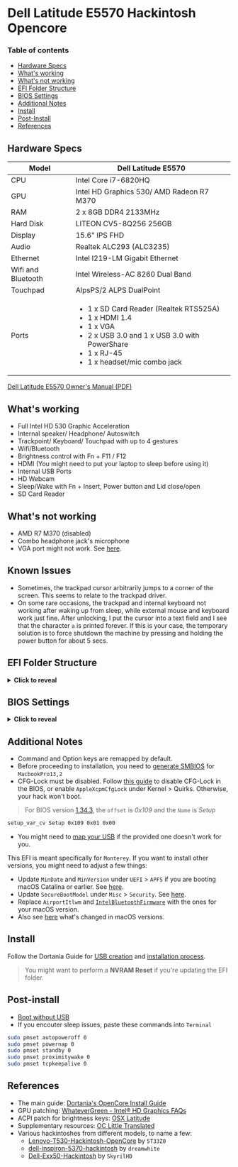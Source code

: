 # Dell Latitude E5570 Hackintosh Opencore

### Table of contents

- [Hardware Specs](#hardware-specs)
- [What's working](#whats-working)
- [What's not working](#whats-not-working)
- [EFI Folder Structure](#efi-folder-structure)
- [BIOS Settings](#bios-settings)
- [Additional Notes](#additional-notes)
- [Install](#install)
- [Post-Install](#post-install)
- [References](#references)

## Hardware Specs

| Model              | Dell Latitude E5570                                                                                                                                                                                  |
| ------------------ | ---------------------------------------------------------------------------------------------------------------------------------------------------------------------------------------------------- |
| CPU                | Intel Core i7-6820HQ                                                                                                                                                                                 |
| GPU                | Intel HD Graphics 530/ AMD Radeon R7 M370                                                                                                                                                            |
| RAM                | 2 x 8GB DDR4 2133MHz                                                                                                                                                                                 |
| Hard Disk          | LITEON CV5-8Q256 256GB                                                                                                                                                                               |
| Display            | 15.6" IPS FHD                                                                                                                                                                                        |
| Audio              | Realtek ALC293 (ALC3235)                                                                                                                                                                             |
| Ethernet           | Intel I219-LM Gigabit Ethernet                                                                                                                                                                       |
| Wifi and Bluetooth | Intel Wireless-AC 8260 Dual Band                                                                                                                                                                     |
| Touchpad           | AlpsPS/2 ALPS DualPoint                                                                                                                                                                              |
| Ports              | <ul><li>1 x SD Card Reader (Realtek RTS525A)</li><li>1 x HDMI 1.4</li><li>1 x VGA</li><li>2 x USB 3.0 and 1 x USB 3.0 with PowerShare</li><li>1 x RJ-45</li><li>1 x headset/mic combo jack</li></ul> |

[Dell Latitude E5570 Owner's Manual (PDF)](https://dl.dell.com/topicspdf/latitude-e5570-laptop_owners-manual_en-us.pdf)

## What's working

- Full Intel HD 530 Graphic Acceleration
- Internal speaker/ Headphone/ Autoswitch
- Trackpoint/ Keyboard/ Touchpad with up to 4 gestures
- Wifi/Bluetooth
- Brightness control with Fn + F11 / F12
- HDMI (You might need to put your laptop to sleep before using it)
- Internal USB Ports
- HD Webcam
- Sleep/Wake with Fn + Insert, Power button and Lid close/open
- SD Card Reader

## What's not working

- AMD R7 M370 (disabled)
- Combo headphone jack's microphone
- VGA port might not work. See [here](https://osxlatitude.com/forums/topic/18160-dell-latitude-e5570-how-to-get-vga-and-bluetooth-working-under-monterey/?do=findComment&comment=118362).

## Known Issues

- Sometimes, the trackpad cursor arbitrarily jumps to a corner of the screen. This seems to relate to the trackpad driver.
- On some rare occasions, the trackpad and internal keyboard not working after waking up from sleep, while external mouse and keyboard work just fine. After unlocking, I put the cursor into a text field and I see that the character `a` is printed forever. If this is your case, the temporary solution is to force shutdown the machine by pressing and holding the power button for about 5 secs.

## EFI Folder Structure

<details>
<summary><strong>Click to reveal</strong></summary>

```
EFI
├── BOOT
│   └── BOOTx64.efi
└── OC
    ├── ACPI
    │   ├── SSDT-BRT6.aml
    │   ├── SSDT-dGPU-Off.aml
    │   ├── SSDT-EC-USBX.aml
    │   ├── SSDT-GPRW.aml
    │   ├── SSDT-PLUG.aml
    │   ├── SSDT-PNLF.aml
    │   ├── SSDT-Swap-CommandOption.aml
    │   └── SSDT-XOSI.aml
    ├── config.plist
    ├── Drivers
    │   ├── HfsPlus.efi
    │   ├── OpenRuntime.efi
    │   └── ResetNvramEntry.efi
    ├── Kexts
    │   ├── AirportItlwm.kext
    │   ├── AppleALC.kext
    │   ├── BlueToolFixup.kext
    │   ├── BrightnessKeys.kext
    │   ├── ECEnabler.kext
    │   ├── IntelBluetoothFirmware.kext
    │   ├── IntelBTPatcher.kext
    │   ├── IntelMausi.kext
    │   ├── Lilu.kext
    │   ├── Sinetek-rtsx.kext
    │   ├── SMCBatteryManager.kext
    │   ├── SMCProcessor.kext
    │   ├── SMCSuperIO.kext
    │   ├── USBToolBox.kext
    │   ├── UTBMap.kext
    │   ├── VirtualSMC.kext
    │   ├── VoodooPS2Controller.kext
    │   └── WhateverGreen.kext
    ├── OpenCore.efi
    └── Tools
        └── OpenShell.efi
```

</details>

## BIOS Settings

<details>
<summary><strong>Click to reveal</strong></summary>

BIOS version 1.34.3

- System Configuration

  - Parallel Port: `disabled`
  - Serial Port: `disabled`
  - SATA Operationi: `AHCI`

- Security

  - TPM 1.2 Security: `TPM On: disabled`

- Secure Boot

  - Secure Boot Enable: `disabled`

- Intel Software Guard Extensions

  - Intel SGX Enable: `disabled`

- Performance

  - Multi Core Support: `all`
  - Intel SpeedStep: `enabled`
  - C-State Control: `enabled`
  - Intel Turbo Boost: `enabled`
  - HyperThread Control: `enabled`

- POST Behavior

  - Fastboot: `Minimal`

- Virtualization Support

  - Virtualization: `Intel Virtualization Technology: enabled`
  - VT for Direct I/O: `enabled` (optional)

</details>

## Additional Notes

- Command and Option keys are remapped by default.
- Before proceeding to installation, you need to [generate SMBIOS](https://github.com/corpnewt/GenSMBIOS) for `MacbookPro13,2`
- CFG-Lock must be disabled. Follow [this guide](https://dortania.github.io/OpenCore-Post-Install/misc/msr-lock.html) to disable CFG-Lock in the BIOS, or enable `AppleXcpmCfgLock` under Kernel > Quirks. Otherwise, your hack won't boot.

> For BIOS version [1.34.3](https://www.dell.com/support/home/en-us/drivers/driversdetails?driverid=x2r2c&oscode=w764&productcode=latitude-e5570-laptop), the `offset` is _0x109_ and the `Name` is _Setup_

```bash
setup_var_cv Setup 0x109 0x01 0x00
```

- You might need to [map your USB](https://github.com/USBToolBox/tool) if the provided one doesn't work for you.

This EFI is meant specifically for `Monterey`. If you want to install other versions, you might need to adjust a few things:

- Update `MinDate` and `MinVersion` under `UEFI` > `APFS` if you are booting macOS Catalina or earlier. See [here](https://github.com/5T33Z0/OC-Little-Translated/tree/main/A_Config_Tips_and_Tricks#opencore-troubleshooting-quick-tips).
- Update `SecureBootModel` under `Misc` > `Security`. See [here](https://dortania.github.io/OpenCore-Install-Guide/config.plist/security.html).
- Replace `AirportItlwm` and [`IntelBluetoothFirmware`](https://openintelwireless.github.io/IntelBluetoothFirmware/Installation.html) with the ones for your macOS version.
- Also see [here](https://dortania.github.io/OpenCore-Post-Install/universal/update.html#updating-macos) what's changed in macOS versions.

## Install

Follow the Dortania Guide for [USB creation](https://dortania.github.io/OpenCore-Install-Guide/installer-guide/) and [installation process](https://dortania.github.io/OpenCore-Install-Guide/installation/installation-process.html#double-checking-your-work).

> You might want to perform a **NVRAM Reset** if you're updating the EFI folder.

## Post-install

- [Boot without USB](https://dortania.github.io/OpenCore-Post-Install/universal/oc2hdd.html)
- If you encouter sleep issues, paste these commands into `Terminal`

```bash
sudo pmset autopoweroff 0
sudo pmset powernap 0
sudo pmset standby 0
sudo pmset proximitywake 0
sudo pmset tcpkeepalive 0
```

## References

- The main guide: [Dortania's OpenCore Install Guide](https://dortania.github.io/OpenCore-Install-Guide/)
- GPU patching: [WhateverGreen - Intel® HD Graphics FAQs](https://github.com/acidanthera/WhateverGreen/blob/master/Manual/FAQ.IntelHD.en.md)
- ACPI patch for brightness keys: [OSX Latitude](https://osxlatitude.com/forums/topic/15661-acpi-patch-for-brightness-keys-on-dell-laptops/)
- Supplementary resources: [OC Little Translated](https://github.com/5T33Z0/OC-Little-Translated)
- Various hackintoshes from different models, to name a few:
  - [Lenovo-T530-Hackintosh-OpenCore](https://github.com/5T33Z0/Lenovo-T530-Hackintosh-OpenCore) by `5T33Z0`
  - [dell-inspiron-5370-hackintosh](https://github.com/dreamwhite/dell-inspiron-5370-hackintosh) by `dreamwhite`
  - [Dell-Exx50-Hackintosh](https://github.com/SkyrilHD/Dell-Exx50-Hackintosh) by `SkyrilHD`
